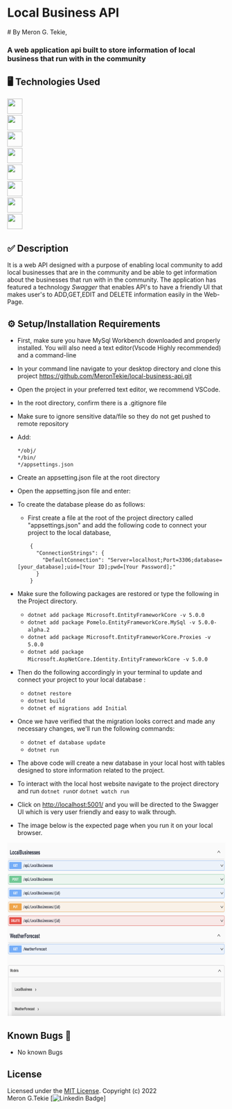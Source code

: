 <h1 font-size ="35px" font-family ="Snell Roundhand, cursive"> Local Business API</h1>
# By Meron G. Tekie,

### A web application api built to store information of local business that run with in the community

## 🖥️ Technologies Used

<img src="https://cdn.jsdelivr.net/gh/devicons/devicon/icons/csharp/csharp-original.svg" width="35" height="35"/> <br>
<img src="https://cdn.jsdelivr.net/gh/devicons/devicon/icons/dot-net/dot-net-plain-wordmark.svg" width="35" height="35"/> <br>
<img src="https://cdn.jsdelivr.net/gh/devicons/devicon/icons/html5/html5-plain-wordmark.svg" width="35" height="35"/> <br>
<img src="https://cdn.jsdelivr.net/gh/devicons/devicon/icons/css3/css3-plain-wordmark.svg" width="35" height="35"/> <br>
<img src="https://cdn.jsdelivr.net/gh/devicons/devicon/icons/javascript/javascript-plain.svg" width="35" height="35"/><br>
<img src="https://cdn.jsdelivr.net/gh/devicons/devicon/icons/mysql/mysql-plain-wordmark.svg" width="35" height="35"/><br>
<img src="https://cdn.jsdelivr.net/gh/devicons/devicon/icons/git/git-plain-wordmark.svg" width="35" height="35"/><br>
<img src="https://cdn.jsdelivr.net/gh/devicons/devicon/icons/vscode/vscode-original-wordmark.svg" width="35" height="35"/><br>

## ✅ Description

It is a web API designed with a purpose of enabling local community to add local businesses that are in the community and be able to get information about the businesses that run with in the community. The application has featured a technology _Swagger_ that enables API's to have a friendly UI that makes user's to ADD,GET,EDIT and DELETE information easily in the Web-Page.

## ⚙️ Setup/Installation Requirements

- First, make sure you have MySql Workbench downloaded and properly installed. You will also need a text editor(Vscode Highly recommended) and a command-line

- In your command line navigate to your desktop directory and clone this project <https://github.com/MeronTekie/local-business-api.git>
- Open the project in your preferred text editor, we recommend VSCode.
- In the root directory, confirm there is a .gitignore file

- Make sure to ignore sensitive data/file so they do not get pushed to remote repository
- Add:

  ```
  */obj/
  */bin/
  */appsettings.json
  ```

- Create an appsetting.json file at the root directory
- Open the appsetting.json file and enter:

- To create the database please do as follows:

  - First create a file  at the root of the project directory called "appsettings.json" and  add the following code to connect your project to the  local database, 

  ```
      {
        "ConnectionStrings": {
          "DefaultConnection": "Server=localhost;Port=3306;database=[your_database];uid=[Your ID];pwd=[Your Password];"
        }
      }
  ```

- Make sure the following packages are restored or type the following in the Project directory.
  - `dotnet add package Microsoft.EntityFrameworkCore -v 5.0.0`
  - `dotnet add package Pomelo.EntityFrameworkCore.MySql -v 5.0.0-alpha.2`
  - `dotnet add package Microsoft.EntityFrameworkCore.Proxies -v 5.0.0`
  - `dotnet add package Microsoft.AspNetCore.Identity.EntityFrameworkCore -v 5.0.0`
- Then do the following accordingly in your terminal to update and connect your project to your local database :
  - `dotnet restore`
  - `dotnet build`
  - `dotnet ef migrations add Initial`
- Once we have verified that the migration looks correct and made any necessary changes, we'll run the following commands:

  - `dotnet ef database update`
  - `dotnet run`
- The above code  will create a new database in your local host  with tables designed to store information related to the project.

- To interact with the local host website navigate to the project directory and run `dotnet run`or `dotnet watch run`
- Click on <http://localhost:5001/> and you will be directed to the Swagger UI which is very user friendly and easy to walk through.
- The image below is the expected page when you run it on your local browser.

<img src ="LocalBusinessApi/img/swagger.png" width="100%" height="400">

## Known Bugs 🐛

- No known Bugs

## License

Licensed under the [MIT License](LICENSE).
Copyright (c) 2022 <br>Meron G.Tekie [![Linkedin Badge](https://img.shields.io/badge/LinkedIn-blue?style=flat&logo=Linkedin&logoColor=white)]
